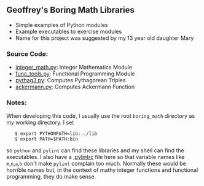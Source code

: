 ## Geoffrey's Boring Math Libraries
* Simple examples of Python modules
* Example executables to exercise modules
* Name for this project was suggested by my 13 year old daughter Mary

### Source Code:

* [integer\_math.py](lib/integer_math.py): Integer Mathematics Module
* [func\_tools.py](lib/func_tools.py): Functional Programming Module
* [pythag3.py](bin/pythag3.py): Computes Pythagorean Triples
* [ackermann.py](bin/ackermann.py): Computes Ackermann Function

### Notes:

When developing this code, I usually use the root `boring_math`
directory as my working directory.  I set
```
   $ export PYTHONPATH=lib:../lib
   $ export PATH=$PATH:bin
```
so `python` and `pylint` can find these libraries and my shell can
find the executables.  I also have a [.pylintrc](.pylintrc) file
here so that variable names like `m`,`n`,`a`,`b` don't make `pylint`
complain too much.  Normally these would be horrible names but,
in the context of mathy integer functions and functional programming,
they do make sense.
